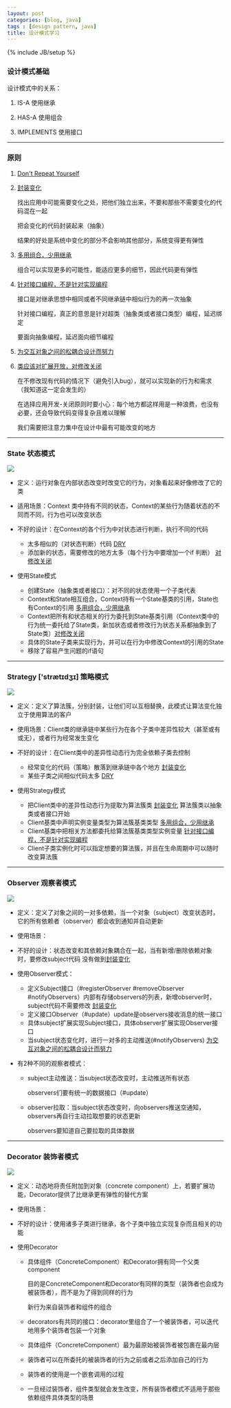 ```yaml
---
layout: post
categories: [blog, java]
tags : [design pattern, java]
title: 设计模式学习
---
```

{% include JB/setup %}

### 设计模式基础

设计模式中的关系：

1. IS-A 使用继承

2. HAS-A 使用组合

3. IMPLEMENTS 使用接口

---

### 原则

1. [Don't Repeat Yourself](id:rule_1)

2. [封装变化](id:rule_2)

   找出应用中可能需要变化之处，把他们独立出来，不要和那些不需要变化的代码混在一起

   把会变化的代码封装起来（抽象）

   结果的好处是系统中变化的部分不会影响其他部分，系统变得更有弹性

3. [多用组合，少用继承](id:rule_3)

   组合可以实现更多的可能性，能适应更多的细节，因此代码更有弹性



4. [针对接口编程，不是针对实现编程](id:ruby_4)

   接口是对继承思想中相同或者不同继承链中相似行为的再一次抽象

   针对接口编程，真正的意思是针对超类（抽象类或者接口类型）编程，延迟绑定

   要面向抽象编程，延迟面向细节编程

5. [为交互对象之间的松耦合设计而努力](id:ruby_5)

6. [类应该对扩展开放，对修改关闭](id:ruby_6)

   在不修改现有代码的情况下（避免引入bug），就可以实现新的行为和需求（我知道这一定会发生的）

   在选择应用开发-关闭原则时要小心：每个地方都这样用是一种浪费，也没有必要，还会导致代码变得复杂且难以理解

   我们需要把注意力集中在设计中最有可能改变的地方

---

### State 状态模式

<img src="/assets/images/design_pattern/state.png" />

* 定义：运行对象在内部状态改变时改变它的行为，对象看起来好像修改了它的类

* 适用场景：Context 类中持有不同的状态，Context的某些行为随着状态的不同而不同，行为也可以改变状态

* 不好的设计：在Context的各个行为中对状态进行判断，执行不同的代码

  * 太多相似的（对状态判断）代码 [DRY](#rule_1)
  * 添加新的状态，需要修改的地方太多（每个行为中要增加一个if 判断） [对修改关闭](#ruby_6)

* 使用State模式

  * 创建State（抽象类或者接口）：对不同的状态使用一个子类代表
  * Context和State相互组合，Context持有一个State基类的引用，State也有Context的引用 [多用组合，少用继承](#rule_3)
  * Context把所有和状态相关的行为委托到State基类引用（Context类中的行为统一委托给了State类，新加状态或者修改行为状态关系都抽象到了State类）[对修改关闭](#ruby_6)
  * 具体的State子类来实现行为，并可以在行为中修改Context的引用的State
  * 移除了容易产生问题的if语句

---

### Strategy ['strætɪdʒɪ] 策略模式

<img src="/assets/images/design_pattern/strategy.jpg" />

* 定义：定义了算法簇，分别封装，让他们可以互相替换，此模式让算法变化独立于使用算法的客户

* 使用场景：Client类的继承链中某些行为在各个子类中差异性较大（甚至或有或无），或者行为经常发生变化

* 不好的设计：在Client类中的差异性动态行为完全依赖子类去控制

  * 经常变化的代码（策略）散落到继承链中各个地方 [封装变化](#rule_2)
  * 某些子类之间相似代码太多 [DRY](#rule_1)

* 使用Strategy模式

  * 把Client类中的差异性动态行为提取为算法簇类 [封装变化](#rule_2)  算法簇类以抽象类或者接口开始
  * Client基类中声明实例变量类型为算法簇基类类型 [多用组合，少用继承](#rule_3)
  * Client基类中把相关方法都委托给算法簇基类类型实例变量 [针对接口编程，不是针对实现编程](#ruby_4)
  * Client子类实例化时可以指定想要的算法簇，并且在生命周期中可以随时改变算法簇

---

### Observer 观察者模式

<img src="/assets/images/design_pattern/observer.jpg" />

* 定义：定义了对象之间的一对多依赖，当一个对象（subject）改变状态时，它的所有依赖者（observer）都会收到通知并自动更新

* 使用场景：

* 不好的设计：状态改变和其依赖对象耦合在一起，当有新增/删除依赖对象时，要修改subject代码 没有做到[封装变化](#rule_2)

* 使用Observer模式：

  * 定义Subject接口（#registerObserver #removeObserver #notifyObservers）内部有存储observers的列表，新增observer时，subject代码不需要修改 [封装变化](#rule_2)
  * 定义接口Observer（#update）update是observers接收消息的统一接口
  * 具体subject扩展实现Subject接口，具体observer扩展实现Observer接口
  * 当subject状态变化时，进行一对多的主动推送(#notifyObservers) [为交互对象之间的松耦合设计而努力](id:ruby_5)

* 有2种不同的观察者模式：

  * subject主动推送：当subject状态改变时，主动推送所有状态

    observers们要有统一的数据接口（#update）

  * observer拉取：当subject状态改变时，向observers推送空通知，observers再自行主动拉取想要的状态更新

    observers要知道自己要拉取的具体数据

---

### Decorator 装饰者模式

<img src="/assets/images/design_pattern/decorator.jpg" />

* 定义：动态地将责任附加到对象（concrete component）上，若要扩展功能，Decorator提供了比继承更有弹性的替代方案

* 使用场景：

* 不好的设计：使用诸多子类进行继承，各个子类中独立实现复杂而且相关的功能

* 使用Decorator

  * 具体组件（ConcreteComponent）和Decorator拥有同一个父类 component

    目的是ConcreteComponent和Decorator有同样的类型（装饰者也会成为被装饰者），而不是为了得到同样的行为

    新行为来自装饰者和组件的组合

  * decorators有共同的接口：decorator里组合了一个被装饰者，可以迭代地用多个装饰者包装一个对象
  * 具体组件（ConcreteComponent）最为最原始被装饰者被包裹在最内层
  * 装饰者可以在所委托的被装饰者的行为之前或者之后添加自己的行为
  * 装饰者的使用是一个嵌套调用的过程
  * 一旦经过装饰者，组件类型就会发生改变，所有装饰者模式不适用于那些依赖组件具体类型的场景
